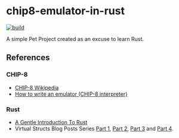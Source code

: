 # chip8-emulator-in-rust
[![build](https://img.shields.io/github/workflow/status/fsjunior/chip8-emulator-in-rust/Build)](https://github.com/fsjunior/chip8-emulator-in-rust/actions?query=workflow%3ABuild)


A simple Pet Project created as an excuse to learn Rust.

## References

### CHIP-8 
- [CHIP-8 Wikipedia](https://en.wikipedia.org/wiki/CHIP-8)
- [How to write an emulator (CHIP-8 interpreter)](http://www.multigesture.net/articles/how-to-write-an-emulator-chip-8-interpreter/)

### Rust
- [A Gentle Introduction To Rust](https://stevedonovan.github.io/rust-gentle-intro/readme.html)
- Virtual Structs Blog Posts Series [Part 1](http://smallcultfollowing.com/babysteps/blog/2015/05/05/where-rusts-enum-shines/), 
[Part 2](http://smallcultfollowing.com/babysteps/blog/2015/05/29/classes-strike-back/),
[Part 3](http://smallcultfollowing.com/babysteps/blog/2015/08/20/virtual-structs-part-3-bringing-enums-and-structs-together/) and
[Part 4](http://smallcultfollowing.com/babysteps/blog/2015/10/08/virtual-structs-part-4-extended-enums-and-thin-traits/).

